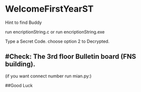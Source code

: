 # WelcomeFirstYearST
Hint to find Buddy

run encriptionString.c
or run encriptionString.exe

Type a Secret Code.
choose option 2 to Decrypted.

#Check: The 3rd floor Bulletin board (FNS building).
--------------------------------------
(if you want connect number run mian.py:)

##Good Luck
